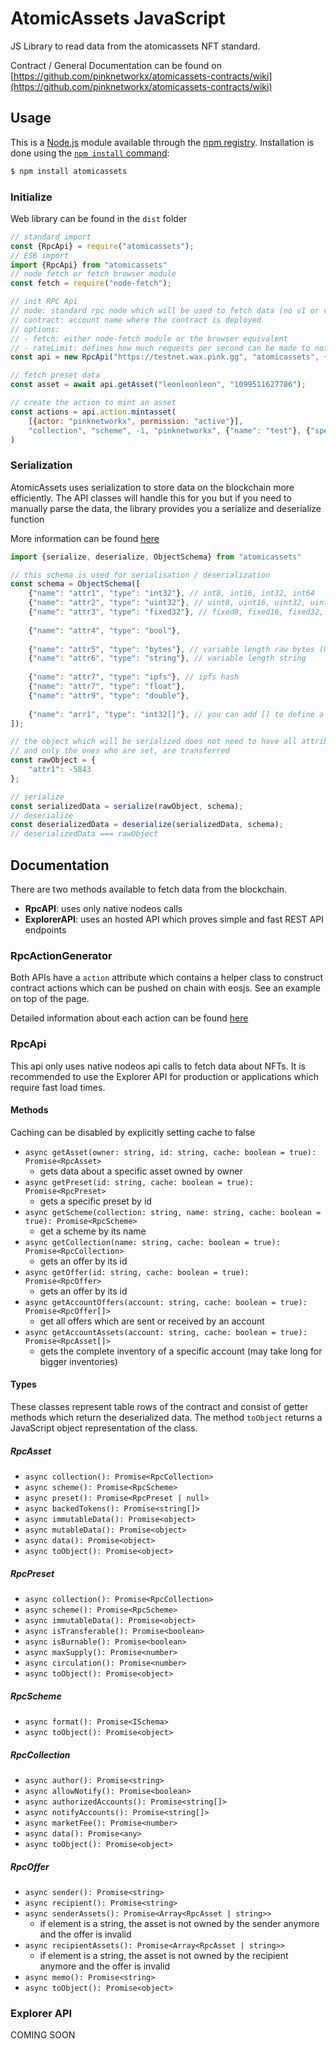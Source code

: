 # AtomicAssets JavaScript

JS Library to read data from the atomicassets NFT standard.

Contract / General Documentation can be found on [https://github.com/pinknetworkx/atomicassets-contracts/wiki](https://github.com/pinknetworkx/atomicassets-contracts/wiki)

## Usage

This is a [Node.js](https://nodejs.org/en/) module available through the
[npm registry](https://www.npmjs.com/). Installation is done using the
[`npm install` command](https://docs.npmjs.com/getting-started/installing-npm-packages-locally):

```sh
$ npm install atomicassets
```

### Initialize

Web library can be found in the `dist` folder

```javascript
// standard import
const {RpcApi} = require("atomicassets");
// ES6 import
import {RpcApi} from "atomicassets"
// node fetch or fetch browser module
const fetch = require("node-fetch");

// init RPC Api
// node: standard rpc node which will be used to fetch data (no v1 or v2 history needed)
// contract: account name where the contract is deployed
// options:
// - fetch: either node-fetch module or the browser equivalent
// - rateLimit: defines how much requests per second can be made to not exceed the rate limit of the node
const api = new RpcApi("https://testnet.wax.pink.gg", "atomicassets", {fetch, rateLimit: 4});

// fetch preset data
const asset = await api.getAsset("leonleonleon", "1099511627786");

// create the action to mint an asset
const actions = api.action.mintasset(
    [{actor: "pinknetworkx", permission: "active"}],
    "collection", "scheme", -1, "pinknetworkx", {"name": "test"}, {"species": "test2"}
)

```

### Serialization

AtomicAssets uses serialization to store data on the blockchain more efficiently. 
The API classes will handle this for you but if you need to manually parse the data,
the library provides you a serialize and deserialize function

More information can be found [here](https://github.com/pinknetworkx/atomicassets-contracts/wiki/Serialization)

```javascript
import {serialize, deserialize, ObjectSchema} from "atomicassets"

// this schema is used for serialisation / deserialization
const schema = ObjectSchema([
    {"name": "attr1", "type": "int32"}, // int8, int16, int32, int64
    {"name": "attr2", "type": "uint32"}, // uint8, uint16, uint32, uint64
    {"name": "attr3", "type": "fixed32"}, // fixed8, fixed16, fixed32, fixed64
    
    {"name": "attr4", "type": "bool"},
    
    {"name": "attr5", "type": "bytes"}, // variable length raw bytes (UInt8Array)
    {"name": "attr6", "type": "string"}, // variable length string
    
    {"name": "attr7", "type": "ipfs"}, // ipfs hash
    {"name": "attr7", "type": "float"}, 
    {"name": "attr9", "type": "double"},
    
    {"name": "arr1", "type": "int32[]"}, // you can add [] to define a type array
]);

// the object which will be serialized does not need to have all attributes
// and only the ones who are set, are transferred
const rawObject = {
    "attr1": -5843
};

// serialize
const serializedData = serialize(rawObject, schema);
// deserialize
const deserializedData = deserialize(serializedData, schema);
// deserializedData === rawObject
```

## Documentation

There are two methods available to fetch data from the blockchain.

* **RpcAPI**: uses only native nodeos calls
* **ExplorerAPI**: uses an hosted API which proves simple and fast REST API endpoints

### RpcActionGenerator

Both APIs have a `action` attribute which contains a helper class to construct contract actions 
which can be pushed on chain with eosjs. See an example on top of the page.

Detailed information about each action can be found [here](https://github.com/pinknetworkx/atomicassets-contracts/wiki/Actions)

### RpcApi

This api only uses native nodeos api calls to fetch data about NFTs. 
It is recommended to use the Explorer API for production or applications which require fast load times.

#### Methods

Caching can be disabled by explicitly setting cache to false

* `async getAsset(owner: string, id: string, cache: boolean = true): Promise<RpcAsset>`
  * gets data about a specific asset owned by owner
* `async getPreset(id: string, cache: boolean = true): Promise<RpcPreset>`
  * gets a specific preset by id
* `async getScheme(collection: string, name: string, cache: boolean = true): Promise<RpcScheme>`
  * get a scheme by its name
* `async getCollection(name: string, cache: boolean = true): Promise<RpcCollection>`
  * gets an offer by its id
* `async getOffer(id: string, cache: boolean = true): Promise<RpcOffer>`
  * gets an offer by its id
* `async getAccountOffers(account: string, cache: boolean = true): Promise<RpcOffer[]>`
  * get all offers which are sent or received by an account
* `async getAccountAssets(account: string, cache: boolean = true): Promise<RpcAsset[]>`
  * gets the complete inventory of a specific account (may take long for bigger inventories)
  
#### Types

These classes represent table rows of the contract and consist of getter methods
which return the deserialized data.
The method `toObject` returns a JavaScript object representation of the class.

##### RpcAsset

* `async collection(): Promise<RpcCollection>`
* `async scheme(): Promise<RpcScheme>`
* `async preset(): Promise<RpcPreset | null>`
* `async backedTokens(): Promise<string[]>`
* `async immutableData(): Promise<object>`
* `async mutableData(): Promise<object>`
* `async data(): Promise<object>`
* `async toObject(): Promise<object>`

##### RpcPreset

* `async collection(): Promise<RpcCollection>`
* `async scheme(): Promise<RpcScheme>`
* `async immutableData(): Promise<object>`
* `async isTransferable(): Promise<boolean>`
* `async isBurnable(): Promise<boolean>`
* `async maxSupply(): Promise<number>`
* `async circulation(): Promise<number>`
* `async toObject(): Promise<object>`

##### RpcScheme
* `async format(): Promise<ISchema>`
* `async toObject(): Promise<object>`

##### RpcCollection
* `async author(): Promise<string>`
* `async allowNotify(): Promise<boolean>`
* `async authorizedAccounts(): Promise<string[]>`
* `async notifyAccounts(): Promise<string[]>`
* `async marketFee(): Promise<number>`
* `async data(): Promise<any>`
* `async toObject(): Promise<object>`

##### RpcOffer
* `async sender(): Promise<string>`
* `async recipient(): Promise<string>`
* `async senderAssets(): Promise<Array<RpcAsset | string>>`
  * if element is a string, the asset is not owned by the sender anymore and the offer is invalid
* `async recipientAssets(): Promise<Array<RpcAsset | string>>`
  * if element is a string, the asset is not owned by the recipient anymore and the offer is invalid
* `async memo(): Promise<string>`
* `async toObject(): Promise<object>`

### Explorer API

COMING SOON
